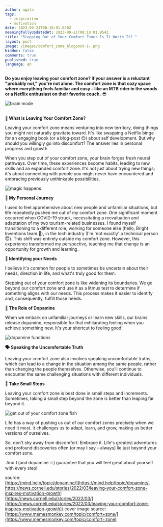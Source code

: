 ```yaml
---
author: agata
tags:
  - inspiration
  - motivation
date: 2023-09-21T08:10:01.030Z
meaningfullyUpdatedAt: 2023-09-21T08:10:01.954Z
title: "Stepping Out of Your Comfort Zone: Is It Worth It? "
layout: post
image: /images/comfort_zone_blogpost-1-.png
hidden: false
comments: true
published: true
language: en
---
```

**Do you enjoy leaving your comfort zone? If your answer is a reluctant "probably not," you're not alone. The comfort zone is that cozy space where everything feels familiar and easy – like an MTB rider in the woods or a Netflix enthusiast on their favorite couch.** 😎

<div class="image"><img src="/images/brain2.jpeg" alt="brain mode" title=""  /> </div>

\
**🧐 What is Leaving Your Comfort Zone?**

Leaving your comfort zone means venturing into new territory, doing things you might not naturally gravitate toward. It's like swapping a Netflix binge for an engaging book (or a blog-post 😉) about self development. But why should you willingly go into discomfort? The answer lies in personal progress and growth.

When you step out of your comfort zone, your brain forges fresh neural pathways. Over time, these experiences become habits, leading to new skills and an expanded comfort zone. It's not just about trying new things; it's about connecting with people you might never have encountered and embracing previously unthinkable possibilities.

<div class="image"><img src="/images/frame-43.png" alt="magic happens" title="undefined"  /> </div>

**👧 My Personal Journey**

I used to feel apprehensive about new people and unfamiliar situations, but life repeatedly pushed me out of my comfort zone. One significant moment occurred when COVID-19 struck, necessitating a reevaluation and adaptation of my two tourism-related businesses. I found myself transitioning to a different role, working for someone else (hello, Bright Inventions team 👋), in the tech industry (I'm 'not exactly' a technical person 😇). This shift was entirely outside my comfort zone. However, this experience transformed my perspective, teaching me that change is an opportunity for growth and learning.

**🌚 Identifying your Needs**

I believe it's common for people to sometimes be uncertain about their needs, direction in life, and what's truly good for them.

Stepping out of your comfort zone is like widening its boundaries. We go beyond our comfort zone and use it as a litmus test to determine if something aligns with our needs. This process makes it easier to identify and, consequently, fulfill those needs.

**🧠 The Role of Dopamine**

When we embark on unfamiliar journeys or learn new skills, our brains release dopamine, responsible for that exhilarating feeling when you achieve something new. It's your shortcut to feeling good!

<div class="image"><img src="/images/function-of-dopamine.jpg" alt="dopamine functions" title="undefined"  /> </div>

**🗣️ Speaking the Uncomfortable Truth**

Leaving your comfort zone also involves speaking uncomfortable truths, which can lead to a change in the situation among the same people, rather than changing the people themselves. Otherwise, you'll continue to encounter the same challenging situations with different individuals.

**👟 Take Small Steps** 

Leaving your comfort zone is best done in small steps and increments. Sometimes, taking a small step beyond the zone is better than leaping far beyond it.

<div class="image"><img src="/images/screenshot-2023-09-20-at-14.32.01.png" alt="get out of your comfort zone fish" title="undefined"  /> </div>

Life has a way of pushing us out of our comfort zones precisely when we need it most. It challenges us to adapt, learn, and grow, making us better versions of ourselves.

So, don't shy away from discomfort. Embrace it. Life's greatest adventures and profound discoveries often (or may I say - always) lie just beyond your comfort zone. 

 And I (and dopamine 💥) guarantee that you will feel great about yourself with every step!

<GiphyEmbed url='https://giphy.com/gifs/MenInKiltsSTARZ-starz-106-men-in-kilts-jMr74AT81aG5SHPVQz' />

source: \
[https://mind.help/topic/dopamine/](<https://mind.help/topic/dopamine/ https://news.cornell.edu/stories/2022/03/leaving-your-comfort-zone-inspires-motivation-growth>)\
[https://news.cornell.edu/stories/2022/03/](https://news.cornell.edu/stories/2022/03/leaving-your-comfort-zone-inspires-motivation-growth)\
cover image source: \
[https://www.memesmonkey.com/topic/comfort+zone/](https://www.memesmonkey.com/topic/comfort+zone)
